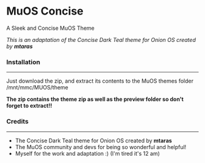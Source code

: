 # MuOS Concise
A Sleek and Concise MuOS Theme

*This is an adaptation of the Concise Dark Teal theme for Onion OS created by **mtaras***

### Installation
---
Just download the zip, and extract its contents to the MuOS themes folder /mnt/mmc/MUOS/theme

**The zip contains the theme zip as well as the preview folder so don't forget to extract!!**

### Credits
---
- The Concise Dark Teal theme for Onion OS created by **mtaras**
- The MuOS community and devs for being so wonderful and helpful!
- Myself for the work and adaptation :) (I'm tired it's 12 am)
